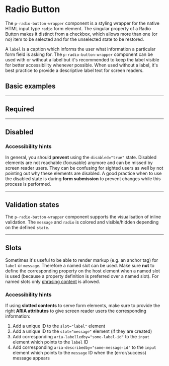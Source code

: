 # Radio Button

The `p-radio-button-wrapper` component is a styling wrapper for the native HTML input type `radio` form element. The
singular property of a Radio Button makes it distinct from a checkbox, which allows more than one (or no) item to be
selected and for the unselected state to be restored.

A `label` is a caption which informs the user what information a particular form field is asking for. The
`p-radio-button-wrapper` component can be used with or without a label but it's recommended to keep the label visible
for better accessibility whenever possible. When used without a label, it's best practice to provide a descriptive label
text for screen readers.

<TableOfContents></TableOfContents>

## Basic examples

<Playground :markup="hideLabelMarkup" :config="config">
  <SelectOptions v-model="hideLabel" :values="hideLabels" name="hideLabel"></SelectOptions>
</Playground>

---

## Required

<Playground :markup="required" :config="config"></Playground>

---

## Disabled

<Playground :markup="disabled" :config="config"></Playground>

### <A11yIcon></A11yIcon> Accessibility hints

In general, you should **prevent** using the `disabled="true"` state. Disabled elements are not reachable (focusable)
anymore and can be missed by screen reader users. They can be confusing for sighted users as well by not pointing out
why these elements are disabled. A good practice when to use the disabled state is during **form submission** to prevent
changes while this process is performed.

---

## Validation states

The `p-radio-button-wrapper` component supports the visualisation of inline validation. The `message` and `radio` is
colored and visible/hidden depending on the defined `state`.

<Playground :markup="stateMarkup" :config="config">
  <SelectOptions v-model="state" :values="states" name="state"></SelectOptions>
</Playground>

---

## Slots

Sometimes it's useful to be able to render markup (e.g. an anchor tag) for `label` or `message`. Therefore a named slot
can be used. Make sure **not** to define the corresponding property on the host element when a named slot is used
(because a property definition is preferred over a named slot). For named slots only
[phrasing content](https://developer.mozilla.org/en-US/docs/Web/Guide/HTML/Content_categories#Phrasing_content) is
allowed.

<Playground :markup="slots" :config="config"></Playground>

### <A11yIcon></A11yIcon> Accessibility hints

If using **slotted contents** to serve form elements, make sure to provide the right **ARIA attributes** to give screen
reader users the corresponding information:

1. Add a unique ID to the `slot="label"` element
1. Add a unique ID to the `slot="message"` element (if they are created)
1. Add corresponding `aria-labelledby="some-label-id"` to the `input` element which points to the `label` ID
1. Add corresponding `aria-describedby="some-message-id"` to the `input` element which points to the `message` ID when
   the (error/success) message appears

<script lang="ts">
import Vue from 'vue';
import Component from 'vue-class-component';
import { FORM_STATES } from '../../utils'; 

@Component
export default class Code extends Vue {
  config = { themeable: true, spacing: 'block' };

  hideLabel = false;
  hideLabels = [false, true, '{ base: true, l: false }'];
  get hideLabelMarkup() {
    return `<p-radio-button-wrapper label="Some label" hide-label="${this.hideLabel}">
  <input type="radio" name="some-name-1" />
</p-radio-button-wrapper>
<p-radio-button-wrapper label="Some label" hide-label="${this.hideLabel}">
  <input type="radio" name="some-name-1" />
</p-radio-button-wrapper>`;
  }
  
  required =
`<p-radio-button-wrapper label="Some label">
  <input type="radio" name="some-name-2" required />
</p-radio-button-wrapper>
<p-radio-button-wrapper label="Some label">
  <input type="radio" name="some-name-2" required checked />
</p-radio-button-wrapper>`;

  disabled =
`<p-radio-button-wrapper label="Some label">
  <input type="radio" name="some-name-3" disabled />
</p-radio-button-wrapper>
<p-radio-button-wrapper label="Some label">
  <input type="radio" name="some-name-3" disabled checked />
</p-radio-button-wrapper>`;

  state = 'error';
  states = FORM_STATES;
  get stateMarkup() {
    const attr = ` message="${this.state !== 'none' ? `Some ${this.state} validation message.` : ''}"`;
    return `<p-radio-button-wrapper label="Some label" state="${this.state}">
  <input type="radio" name="some-name-4" />
</p-radio-button-wrapper>
<p-radio-button-wrapper label="Some label" state="${this.state}"${attr}>
  <input type="radio" name="some-name-4" />
</p-radio-button-wrapper>`;
    }
    
  slots =
`<p-radio-button-wrapper state="error">
  <span slot="label" id="some-label-id-1">Some label with a <a href="https://designsystem.porsche.com">link</a>.</span>
  <input type="radio" name="some-name-5" aria-labelledby="some-label-id-1" />
</p-radio-button-wrapper>
<p-radio-button-wrapper state="error">
  <span slot="label" id="some-label-id-2">Some label with a <a href="https://designsystem.porsche.com">link</a>.</span>
  <input type="radio" name="some-name-5" aria-labelledby="some-label-id-2" aria-describedby="some-message-id" />
  <span slot="message" id="some-message-id">Some error message with a <a href="https://designsystem.porsche.com">link</a>.</span>
</p-radio-button-wrapper>`
}
</script>
